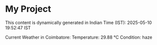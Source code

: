 # My Project

This content is dynamically generated in Indian Time (IST): 2025-05-10 19:52:47 IST


Current Weather in Coimbatore:
Temperature: 29.88 °C
Condition: haze
